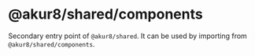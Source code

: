 # @akur8/shared/components

Secondary entry point of `@akur8/shared`. It can be used by importing from `@akur8/shared/components`.
